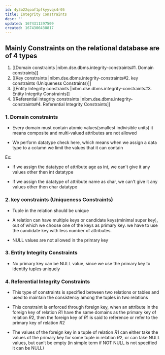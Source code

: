 ```yaml
---
id: 4y3o22qoaf1pfkyyvqs4r05
title: Integrity Constraints
desc: ''
updated: 1674311397509
created: 1674300438817
---
```


## Mainly Constraints on the relational database are of 4 types

1. [[Domain constraints |nibm.dse.dbms.integrity-constraints#1. Domain constraints]]
2. [[Key constraints |nibm.dse.dbms.integrity-constraints#2. key constraints (Uniqueness Constraints)]]
3. [[Entity Integrity constraints |nibm.dse.dbms.integrity-constraints#3. Entity Integrity Constraints]]
4. [[Referential integrity constraints |nibm.dse.dbms.integrity-constraints#4. Referential Integrity Constraints]]

### 1. Domain constraints

- Every domain must contain atomic values(smallest indivisible units) it means composite and multi-valued attributes are not allowed
  
- We perform datatype check here, which means when we assign a data type to a column we limit the values that it can contain

Ex:

- If we assign the datatype of attribute age as int, we can't give it any values other then int datatype

- If we assign the datatype of attribute name as char, we can't give it any values other then char datatype

### 2. key constraints (Uniqueness Constraints)

- Tuple in the relation should be unique

- A relation can have multiple keys or candidate keys(minimal super key), out of which we choose one of the keys as primary key. we have to use the candidate key with less number of attributes.

- NULL values are not allowed in the primary key

### 3. Entity Integrity Constraints

- No primary key can be NULL value, since we use the primary key to identify tuples uniquely

### 4. Referential Integrity Constraints

- This type of constraints is specified between two relations or tables and used to maintain the consistency among the tuples in two relations

- This constraint is enforced through foreign key, when an attribute in the foreign key of relation $R1$ have the same domains as the primary key of relation $R2$, then the foreign key of $R1$ is said to reference or refer to the primary key of relation $R2$
- The values of the foreign key in a tuple of relation $R1$ can either take the values of the primary key for some tuple in relation $R2$, or can take NULL values, but can’t be empty (in simple term if NOT NULL is not specified it can be NULL)
